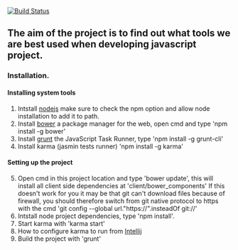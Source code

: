 [![Build Status](https://travis-ci.org/webforbusinesses/Sample.png?branch=master)](https://travis-ci.org/webforbusinesses/Sample)

## The aim of the project is to find out what tools we are best used when developing javascript project.


### Installation.

#### Installing system tools
1. Intstall [nodejs](http://nodejs.org/) make sure to check the npm option and allow node installation to add it to path.
2. Install [bower](http://bower.io/) a package manager for the web,  open cmd and type 'npm install -g bower'
3. Install [grunt](http://gruntjs.com/) the JavaScript Task Runner, type 'npm install -g grunt-cli'
4. Install karma (jasmin tests runner) 'npm install -g karma'

#### Setting up the project
5. Open cmd in this project location and type 'bower update', this will install all client side dependencies at
'client/bower_components'
If this doesn't work for you it may be that git can't download files because of firewall, you should therefore switch from
git native protocol to https with the cmd 'git config --global url."https://".insteadOf git://'
6. Intstall node project dependencies, type 'npm install'.
7. Start karma with 'karma start'
8. How to configure karma to run from [Intellij](http://blog.jdriven.com/2013/05/integrating-karma-testacular-test-runner-in-webstorm-idea/)
9. Build the project with 'grunt'